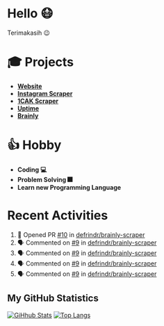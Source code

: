 # Hello 😷

Terimakasih 😉

# 🎓 Projects

- [**Website**](https://hanifdwyputra.xyz)
- [**Instagram Scraper**](https://instagram.hanifdwyputra.xyz)
- [**1CAK Scraper**](https://1cak.hanifdwyputra.xyz)
- [**Uptime**](https://uptime.hanifdwyputra.xyz)
- [**Brainly**](https://brainly.hanifdwyputra.xyz)

# 👍 Hobby

- **Coding 💻**
- **Problem Solving 🎆**
- **Learn new Programming Language**

# Recent Activities

<!--START_SECTION:activity-->
1. 💪 Opened PR [#10](https://github.com//defrindr/brainly-scraper/pull/10) in [defrindr/brainly-scraper](https://github.com//defrindr/brainly-scraper)
2. 🗣 Commented on [#9](https://github.com//defrindr/brainly-scraper/issues/9) in [defrindr/brainly-scraper](https://github.com//defrindr/brainly-scraper)
3. 🗣 Commented on [#9](https://github.com//defrindr/brainly-scraper/issues/9) in [defrindr/brainly-scraper](https://github.com//defrindr/brainly-scraper)
4. 🗣 Commented on [#9](https://github.com//defrindr/brainly-scraper/issues/9) in [defrindr/brainly-scraper](https://github.com//defrindr/brainly-scraper)
5. 🗣 Commented on [#9](https://github.com//defrindr/brainly-scraper/issues/9) in [defrindr/brainly-scraper](https://github.com//defrindr/brainly-scraper)
<!--END_SECTION:activity-->

## My GitHub Statistics
[![GiHhub Stats](https://github-readme-stats.vercel.app/api?username=hansputera&show_icons=true&theme=dark)](https://github.com/hansputera)
[![Top Langs](https://github-readme-stats.vercel.app/api/top-langs/?username=hansputera&layout=compact&theme=dark)](https://github.com/hansputera)
